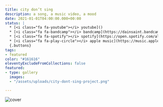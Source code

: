 ```yaml
---
title: city don’t sing
description: a song, a music video, a mood
date: 2021-01-01T04:00:00.000+00:00
status: |
  * [<i class="fa fa-youtube"></i> youtube]()
  * [<i class="fa fa-bandcamp"></i> bandcamp](https://dainsaint.bandcamp.com/track/city-dont-sing)
  * [<i class="fa fa-spotify"></i> spotify](https://open.spotify.com/album/7ri2txbcbunowtf6s2bwsj?highlight=spotify:track:4hpxbixxdx9zmmlyvokxlj)
  * [<i class="fa fa-play-circle"></i> apple music](https://music.apple.com/us/album/city-dont-sing-single/1544686673)
  {.buttons}
tags:
- featured
color: "#161616"
eleventyExcludeFromCollections: false
featured:
- type: gallery
  images:
  - "/assets/uploads/city-dont-sing-project.png"

---
```



![cover](/assets/uploads/city-dont-sing-album-cover.jpg)
